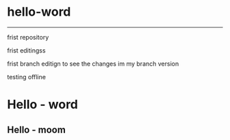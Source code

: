# hello-word
-------------------------------------

frist repository 

frist editingss

frist branch editign to see the changes im my branch version 

testing offline

<h1> Hello - word </h1>
<h2> Hello - moom </h2>